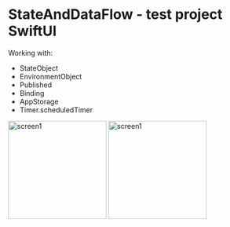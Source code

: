 # StateAndDataFlow - test project SwiftUI
Working with:
- StateObject
- EnvironmentObject
- Published
- Binding
- AppStorage
- Timer.scheduledTimer

<img src="https://github.com/Oksenoyt/StateAndDataFlow/assets/107453751/0847c492-a9b0-4bf0-9326-aef47b878ee0" alt="screen1"  width="200">
<img src="https://github.com/Oksenoyt/StateAndDataFlow/assets/107453751/7735dedb-07e2-499f-8853-8bfd04a9c8b0" alt="screen1"  width="200">

